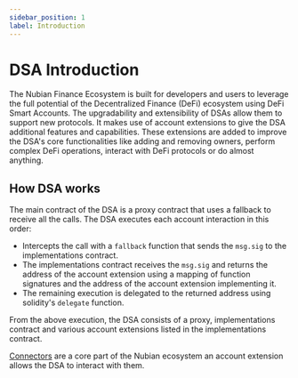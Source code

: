 ```yaml
---
sidebar_position: 1
label: Introduction
---
```


# DSA Introduction

The Nubian Finance Ecosystem is built for developers and users to leverage the full potential of the Decentralized Finance \(DeFi\) ecosystem using DeFi Smart Accounts. The upgradability and extensibility of DSAs allow them to support new protocols. It makes use of account extensions to give the DSA additional features and capabilities. These extensions are added to improve the DSA's core functionalities like adding and removing owners, perform complex DeFi operations, interact with DeFi protocols or do almost anything.

## How DSA works

The main contract of the DSA is a proxy contract that uses a fallback to receive all the calls. The DSA executes each account interaction in this order:

* Intercepts the call with a `fallback` function that sends the `msg.sig` to the implementations contract.
* The implementations contract receives the `msg.sig` and returns the address of the account extension using a mapping of function signatures and the address of the account extension implementing it.
* The remaining execution is delegated to the returned address using solidity's `delegate` function.

From the above execution, the DSA consists of a proxy, implementations contract and various account extensions listed in the implementations contract.

[Connectors](../Connectors/connector) are a core part of the Nubian ecosystem an account extension allows the DSA to interact with them.

